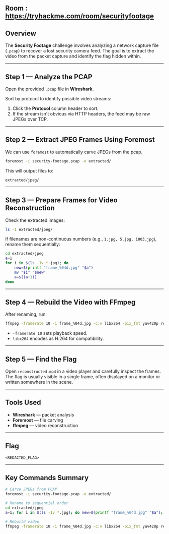 ## Room : https://tryhackme.com/room/securityfootage
## Overview
The **Security Footage** challenge involves analyzing a network capture file (`.pcap`) to recover a lost security camera feed. The goal is to extract the video from the packet capture and identify the flag hidden within.

---

## Step 1 — Analyze the PCAP
Open the provided `.pcap` file in **Wireshark**.

Sort by protocol to identify possible video streams:
1. Click the **Protocol** column header to sort.
2. If the stream isn't obvious via HTTP headers, the feed may be raw JPEGs over TCP.

---

## Step 2 — Extract JPEG Frames Using Foremost
We can use `foremost` to automatically carve JPEGs from the pcap.

```bash
foremost -i security-footage.pcap -o extracted/
```

This will output files to:
```
extracted/jpeg/
```

---

## Step 3 — Prepare Frames for Video Reconstruction
Check the extracted images:

```bash
ls -1 extracted/jpeg/
```

If filenames are non-continuous numbers (e.g., `1.jpg, 5.jpg, 1003.jpg`), rename them sequentially:

```bash
cd extracted/jpeg
a=1
for i in $(ls -1v *.jpg); do
    new=$(printf "frame_%04d.jpg" "$a")
    mv "$i" "$new"
    a=$((a+1))
done
```

---

## Step 4 — Rebuild the Video with FFmpeg
After renaming, run:

```bash
ffmpeg -framerate 10 -i frame_%04d.jpg -c:v libx264 -pix_fmt yuv420p reconstructed.mp4
```

- `-framerate 10` sets playback speed.
- `libx264` encodes as H.264 for compatibility.

---

## Step 5 — Find the Flag
Open `reconstructed.mp4` in a video player and carefully inspect the frames.
The flag is usually visible in a single frame, often displayed on a monitor or written somewhere in the scene.

---

## Tools Used
- **Wireshark** — packet analysis
- **Foremost** — file carving
- **ffmpeg** — video reconstruction

---

## Flag
```
<REDACTED_FLAG>
```

---

## Key Commands Summary
```bash
# Carve JPEGs from PCAP
foremost -i security-footage.pcap -o extracted/

# Rename to sequential order
cd extracted/jpeg
a=1; for i in $(ls -1v *.jpg); do new=$(printf "frame_%04d.jpg" "$a"); mv "$i" "$new"; a=$((a+1)); done

# Rebuild video
ffmpeg -framerate 10 -i frame_%04d.jpg -c:v libx264 -pix_fmt yuv420p reconstructed.mp4
```
